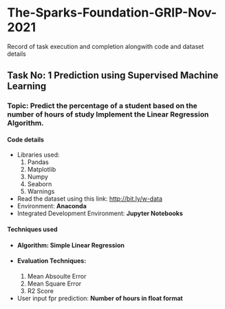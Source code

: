 # The-Sparks-Foundation-GRIP-Nov-2021
Record of task execution and completion alongwith code and dataset details
## Task No: 1 Prediction using Supervised Machine Learning
### Topic: Predict the percentage of a student based on the number of hours of study Implement the Linear Regression Algorithm.

#### Code details
* Libraries used: 
  1. Pandas 
  2. Matplotlib 
  3. Numpy
  4. Seaborn
  5. Warnings        
* Read the dataset using this link: http://bit.ly/w-data
* Environment: **Anaconda**
* Integrated Development Environment: **Jupyter Notebooks**

#### Techniques used
* #### Algorithm: **Simple Linear Regression**
* #### Evaluation Techniques: 
  1. Mean Absoulte Error
  2. Mean Square Error
  3. R2 Score
* User input fpr prediction: **Number of hours in float format**
